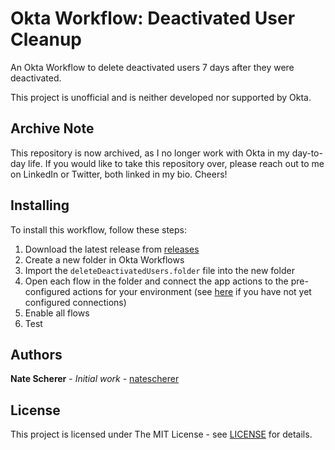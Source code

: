 # Okta Workflow: Deactivated User Cleanup

An Okta Workflow to delete deactivated users 7 days after they were deactivated.

This project is unofficial and is neither developed nor supported by Okta.

## Archive Note

This repository is now archived, as I no longer work with Okta in my day-to-day life. If you would like to take this repository over, please reach out to me on LinkedIn or Twitter, both linked in my bio. Cheers!

## Installing

To install this workflow, follow these steps:

1. Download the latest release from [releases](../../releases)
1. Create a new folder in Okta Workflows
1. Import the `deleteDeactivatedUsers.folder` file into the new folder
1. Open each flow in the folder and connect the app actions to the pre-configured actions for your environment (see [here](https://help.okta.com/en/prod/Content/Topics/Workflows/workflow-connect-your-applications.htm) if you have not yet configured connections)
1. Enable all flows
1. Test

## Authors

**Nate Scherer** - *Initial work* - [natescherer](https://github.com/natescherer)

## License

This project is licensed under The MIT License - see [LICENSE](LICENSE) for details.
